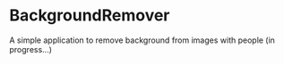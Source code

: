# BackgroundRemover
A simple application to remove background from images with people (in progress...)
